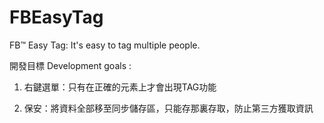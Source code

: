 FBEasyTag
=========

FB™ Easy Tag: It's easy to tag multiple people.

開發目標 Development goals :
1. 右鍵選單：只有在正確的元素上才會出現TAG功能

2. 保安：將資料全部移至同步儲存區，只能存那裏存取，防止第三方獲取資訊
